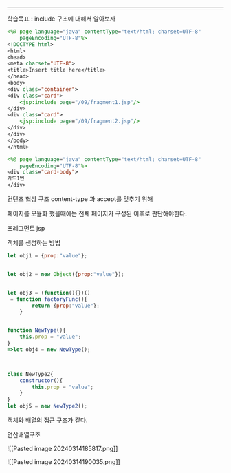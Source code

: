 <hr>

학습목표 :  include 구조에 대해서 알아보자


```jsp
<%@ page language="java" contentType="text/html; charset=UTF-8"
    pageEncoding="UTF-8"%>
<!DOCTYPE html>
<html>
<head>
<meta charset="UTF-8">
<title>Insert title here</title>
</head>
<body>
<div class="container">
<div class="card">
	<jsp:include page="/09/fragment1.jsp"/>
</div>
<div class="card">
	<jsp:include page="/09/fragment2.jsp"/>
</div>
</div>
</body>
</html>
```


```jsp
<%@ page language="java" contentType="text/html; charset=UTF-8"
    pageEncoding="UTF-8"%>
<div class="card-body">
카드1번
</div>
```



컨텐츠 협상 구조
content-type 과 accept를 맞추기 위해

페이지를 모듈화 했을때에는 전체 페이지가 구성된 이후로 판단해야한다.

프레그먼트 jsp



객체를 생성하는 방법
```javascript
let obj1 = {prop:"value"};


let obj2 = new Object({prop:"value"});


let obj3 = (function(){})() 
 = function factoryFunc(){
		return {prop:"value"};
	}


function NewType(){
    this.prop = "value";
}
=>let obj4 = new NewType();



class NewType2{
    constructor(){
        this.prop = "value";
    }
}
let obj5 = new NewType2();

```

객체와 배열의 접근 구조가 같다.

연산배열구조

![[Pasted image 20240314185817.png]]

![[Pasted image 20240314190035.png]]

